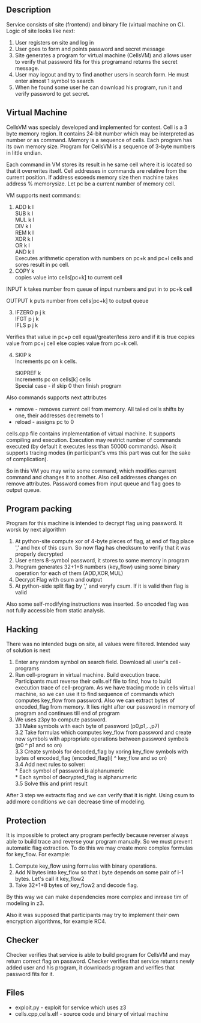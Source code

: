 
## Description

Service consists of site (frontend) and binary file (virtual machine on C).
Logic of site looks like next:
1. User registers on site and log in 
2. User goes to form and points password and secret message
3. Site generates a program for virtual machine (CellsVM) and allows user to 
verify that password fits for this programand returns the secret message.
4. User may logout and try to find another users in search form. He must enter
almost 1 symbol to search
5. When he found some user he can download his program, run it and verify 
password to get secret.

## Virtual Machine

CellsVM was specialy developed and implemented for contest.
Cell is a 3 byte memory region. It contains 24-bit number which may be interpreted
as number or as command.
Memory is a sequence of cells. Each program has its own memory size.
Program for CellsVM is a sequence of 3-byte numbers in little endian.

Each command in VM stores its result in he same cell where it is located so that
it overwrites itself. Cell addresses in commands are relative from the current position.
If address exceeds memory size then machine takes address % memorysize. Let pc be a current
number of memory cell.

VM supports next commands:
1. ADD k l  
SUB k l  
MUL k l  
DIV k l  
REM k l  
XOR k l  
OR k l  
AND k l    
Executes arithmetic operation with numbers on pc+k and pc+l cells and sores result in pc cell.
2. COPY k  
copies value into cells[pc+k] to current cell

INPUT k
takes number from queue of input numbers and put in to pc+k cell

OUTPUT k
puts number from cells[pc+k]  to output queue

3. IFZERO p j k  
IFGT p j k  
IFLS p j k  

Verifies that value in pc+p cell equal/greater/less zero and if it is true copies value from
pc+j cell else copies value from pc+k cell.

4. SKIP k  
Increments pc on k cells.

   SKIPREF k  
Increments pc on cells[k] cells  
  Special case - if skip 0 then finish program

Also commands supports next attributes  
* remove - removes current cell from memory. All tailed cells shifts by one, their addresses decremets to 1  
* reload - assigns pc to 0

cells.cpp file contains implementation of virtual machine. It supports compiling and execution.
Execution may restrict number of commands executed (by default it executes less than 50000 commands). Also
it supports tracing modes (in participant's vms this part was cut for the sake of complication).

So in this VM you may write some command, which modifies current command and changes it to another.
Also cell addresses changes on remove attributes. Password comes from input queue and flag goes to output queue.

## Program packing
    
Program for this machine is intended to decrypt flag using password. It worsk by next algorithm
1. At python-site compute xor of 4-byte pieces of flag, at end of flag place ',' and hex of this csum.
    So now flag has checksum to verify that it was properly decrypted
2. User enters 8-symbol password, it stores to some memory in program
3. Program generates 32+1+8 numbers (key_flow) using some binary operation for each of them (ADD,XOR,MUL)
4. Decrypt Flag with csum and output
5. At python-side split flag by ',' and veryfy csum. If it is valid then flag is valid

Also some self-modifying instructions was inserted. So encoded flag was not fully accessible from static analysis.
    
## Hacking

There was no intended bugs on site, all values were filtered.
Intended way of solution is next
1. Enter any random symbol on search field. Download all user's cell-programs
2. Run cell-program in virtual machine. Build execution trace.  
    Participants must reverse their cells.elf file to find, how to build execution trace of 
    cell-program. As we have tracing mode in cells virtual machine, so we can use it to find sequence of commands which 
    computes key_flow from password. Also we can extract bytes of encoded_flag from memory. It lies right after our password
    in memory of program and continues till end of program
3. We uses z3py to compute password.  
3.1 Make symbols with each byte of password (p0,p1,..,p7)  
3.2 Take formulas which computes key_flow from password and create new symbols with appropriate operations 
    between password symbols (p0 ^ p1 and so on)  
3.3 Create symbols for decoded_flag by xoring key_flow symbols with bytes of encoded_flag (encoded_flag[i] ^ key_flow and so on)  
3.4 Add next rules to solver:  
                  * Each symbol of password is alphanumeric  
                  * Each symbol of decrypted_flag is alphanumeric  
3.5 Solve this and print result  

After 3 step we extracts flag and we can verify that it is right. Using csum to add more conditions we can decrease time 
of modeling.
    
## Protection

It is impossible to protect any program perfectly because reverser always able to build trace and reverse your program 
manually. So we must prevent automatic flag extraction. To do this we may create more complex formulas for key_flow. 
For example:
1. Compute key_flow using formulas with binary operations. 
2. Add N bytes into key_flow so that i byte depends on some pair of i-1 bytes. Let's call it key_flow2
3. Take 32+1+8 bytes of key_flow2 and decode flag.

By this way we can make dependencies more complex and inrease tim of modeling in z3.

Also it was supposed that participants may try to implement their own encryption algorithms, for example RC4. 

## Checker

Checker verifies that service is able to build program for CellsVM and may return correct flag on password.
Checker verifies that service returns newly added user and his program, it downloads program and verifies that 
password fits for it.
    
## Files
    
* exploit.py - exploit for service which uses z3
* cells.cpp,cells.elf - source code and binary of virtual machine
    




